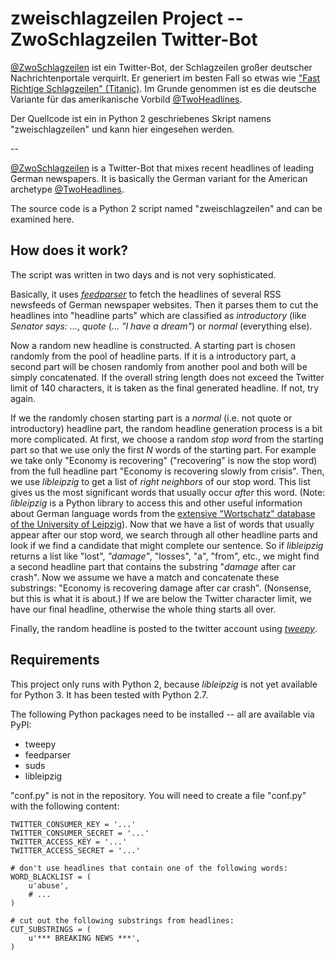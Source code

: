 # zweischlagzeilen Project -- ZwoSchlagzeilen Twitter-Bot

[@ZwoSchlagzeilen](https://twitter.com/ZwoSchlagzeilen) ist ein Twitter-Bot, der Schlagzeilen großer deutscher Nachrichtenportale verquirlt. Er generiert im besten Fall so etwas wie ["Fast Richtige Schlagzeilen" (Titanic)](http://www.titanic-magazin.de/newsticker/kategorie/fast-richtige-schlagzeilen/). Im Grunde genommen ist es die deutsche Variante für das amerikanische Vorbild [@TwoHeadlines](https://twitter.com/TwoHeadlines).

Der Quellcode ist ein in Python 2 geschriebenes Skript namens "zweischlagzeilen" und kann hier eingesehen werden.

--

[@ZwoSchlagzeilen](https://twitter.com/ZwoSchlagzeilen) is a Twitter-Bot that mixes recent headlines of leading German newspapers. It is basically the German variant for the American archetype [@TwoHeadlines](https://twitter.com/TwoHeadlines).

The source code is a Python 2 script named "zweischlagzeilen" and can be examined here.

## How does it work?

The script was written in two days and is not very sophisticated.

Basically, it uses *[feedparser](https://pythonhosted.org/feedparser/)* to fetch the headlines of several RSS newsfeeds of German newspaper websites. Then it parses them to cut the headlines into "headline parts" which are classified as *introductory* (like *Senator says: ...*, *quote* (*... "I have a dream"*) or *normal* (everything else).

Now a random new headline is constructed. A starting part is chosen randomly from the pool of headline parts. If it is a introductory part, a second part will be chosen randomly from another pool and both will be simply concatenated. If the overall string length does not exceed the Twitter limit of 140 characters, it is taken as the final generated headline. If not, try again.

If we the randomly chosen starting part is a *normal* (i.e. not quote or introductory) headline part, the random headline generation process is a bit more complicated. At first, we choose a random *stop word* from the starting part so that we use only the first *N* words of the starting part. For example we take only "Economy is recovering" ("recovering" is now the stop word) from the full headline part "Economy is recovering slowly from crisis". Then, we use *libleipzig* to get a list of *right neighbors* of our stop word. This list gives us the most significant words that usually occur *after* this word. (Note: *libleipzig* is a Python library to access this and other useful information about German language words from the [extensive "Wortschatz" database of the University of Leipzig](http://wortschatz.uni-leipzig.de/)). Now that we have a list of words that usually appear after our stop word, we search through all other headline parts and look if we find a candidate that might complete our sentence. So if *libleipzig* returns a list like "lost", *"damage"*, "losses", "a", "from", etc., we might find a second headline part that contains the substring "*damage* after car crash". Now we assume we have a match and concatenate these substrings: "Economy is recovering damage after car crash". (Nonsense, but this is what it is about.) If we are below the Twitter character limit, we have our final headline, otherwise the whole thing starts all over.

Finally, the random headline is posted to the twitter account using *[tweepy](http://www.tweepy.org/)*.


## Requirements

This project only runs with Python 2, because _libleipzig_ is not yet available for Python 3.
It has been tested with Python 2.7.

The following Python packages need to be installed -- all are available via PyPI:

* tweepy
* feedparser
* suds
* libleipzig

"conf.py" is not in the repository. You will need to create a file "conf.py" with the following content:

```
TWITTER_CONSUMER_KEY = '...'
TWITTER_CONSUMER_SECRET = '...'
TWITTER_ACCESS_KEY = '...'
TWITTER_ACCESS_SECRET = '...'

# don't use headlines that contain one of the following words:
WORD_BLACKLIST = (
    u'abuse',
    # ...
)

# cut out the following substrings from headlines:
CUT_SUBSTRINGS = (
    u'*** BREAKING NEWS ***',
)
```